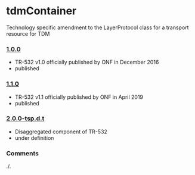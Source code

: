 # tdmContainer
Technology specific amendment to the LayerProtocol class for a transport resource for TDM

### [1.0.0](../../tree/TR532v1_0)
- TR-532 v1.0 officially published by ONF in December 2016
- published

### [1.1.0](../../tree/TR532v1_1)
- TR-532 v1.1 officially published by ONF in April 2019
- published

### [2.0.0-tsp.d.t](../../tree/tsp)
- Disaggregated component of TR-532
- under definition

### Comments
./.
